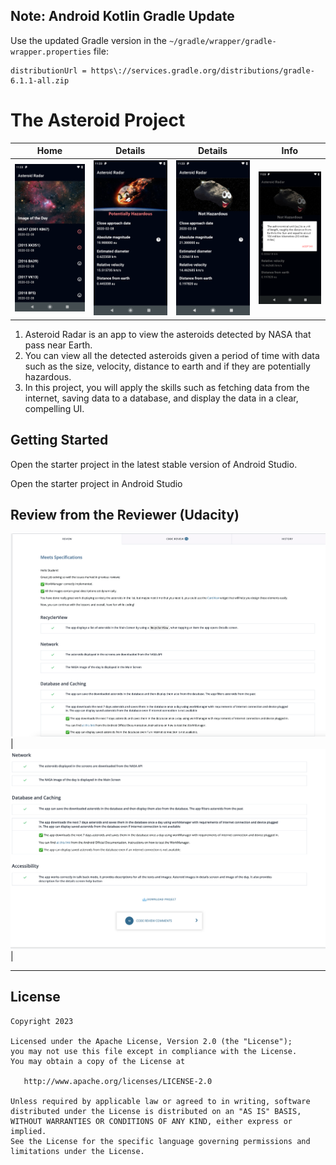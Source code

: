 
## Note: Android Kotlin Gradle Update
Use the updated Gradle version in the `~/gradle/wrapper/gradle-wrapper.properties` file:
```
distributionUrl = https\://services.gradle.org/distributions/gradle-6.1.1-all.zip
```
# The Asteroid Project

|Home|Details|Details|Info|
|--|---|---|----------------------|
|![Home](screenshots/screen_1.png)|![Details](screenshots/screen_2.png)|![Details](screenshots/screen_3.png)| ![Info](screenshots/screen_4.png) |


1. Asteroid Radar is an app to view the asteroids detected by NASA that pass near Earth.
2. You can view all the detected asteroids given a period of time with data such as the size, velocity, distance to earth and if they are potentially hazardous.
3. In this project, you will apply the skills such as fetching data from the internet, saving data to a database, and display the data in a clear, compelling UI.

## Getting Started

Open the starter project in the latest stable version of Android Studio.

Open the starter project in Android Studio


## Review from the Reviewer (Udacity)

![review1](screenshots/review1.png)|![review2](screenshots/review2.png)|

---

## License

```
Copyright 2023

Licensed under the Apache License, Version 2.0 (the "License"); 
you may not use this file except in compliance with the License. 
You may obtain a copy of the License at

   http://www.apache.org/licenses/LICENSE-2.0
   
Unless required by applicable law or agreed to in writing, software
distributed under the License is distributed on an "AS IS" BASIS,
WITHOUT WARRANTIES OR CONDITIONS OF ANY KIND, either express or implied.
See the License for the specific language governing permissions and
limitations under the License.
```